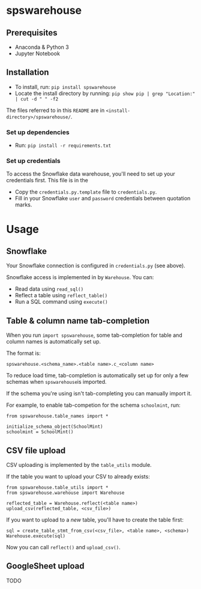 # spswarehouse

## Prerequisites

- Anaconda & Python 3
- Jupyter Notebook

## Installation

- To install, run: `pip install spswarehouse`
- Locate the install directory by running: `pip show pip | grep "Location:" | cut -d " " -f2`

The files referred to in this `README` are in `<install-directory>/spswarehouse/`.

### Set up dependencies

- Run: `pip install -r requirements.txt`

### Set up credentials

To access the Snowflake data warehouse, you'll need to set up your credentials first. This file is in the

- Copy the `credentials.py.template` file to `credentials.py`.
- Fill in your Snowflake `user` and `password`  credentials between quotation marks.

# Usage

## Snowflake

Your Snowflake connection is configured in `credentials.py` (see above).

Snowflake access is implemented in by `Warehouse`. You can:
- Read data using `read_sql()`
- Reflect a table using `reflect_table()`
- Run a SQL command using `execute()`

## Table & column name tab-completion

When you run `import spswarehouse`, some tab-completion for table and column names is automatically set up.

The format is:

```
spswarehouse.<schema_name>.<table name>.c_<column name>
```

To reduce load time, tab-completion is automatically set up for only a few schemas when `spswarehouse`is imported.

If the schema you're using isn't tab-completing you can manually import it.

For example, to enable tab-competion for the schema `schoolmint`, run:

```
from spswarehouse.table_names import *

initialize_schema_object(SchoolMint)
schoolmint = SchoolMint()
```

## CSV file upload

CSV uploading is implemented by the `table_utils` module.

If the table you want to upload your CSV to already exists:

```
from spswarehouse.table_utils import *
from spswarehouse.warehouse import Warehouse

reflected_table = Warehouse.reflect(<table name>)
upload_csv(reflected_table, <csv_file>)
```

If you want to upload to a *new* table, you'll have to create the table first:

```
sql = create_table_stmt_from_csv(<csv_file>, <table name>, <schema>)
Warehouse.execute(sql)
```

 Now you can call `reflect()` and `upload_csv()`.

 ## GoogleSheet upload

TODO

